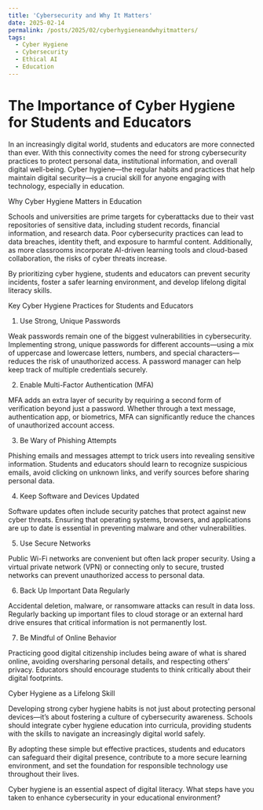 ```yaml
---
title: 'Cybersecurity and Why It Matters'
date: 2025-02-14
permalink: /posts/2025/02/cyberhygieneandwhyitmatters/
tags:
  - Cyber Hygiene
  - Cybersecurity
  - Ethical AI
  - Education
---
```


The Importance of Cyber Hygiene for Students and Educators
======

In an increasingly digital world, students and educators are more connected than ever. With this connectivity comes the need for strong cybersecurity practices to protect personal data, institutional information, and overall digital well-being. Cyber hygiene—the regular habits and practices that help maintain digital security—is a crucial skill for anyone engaging with technology, especially in education.

Why Cyber Hygiene Matters in Education

Schools and universities are prime targets for cyberattacks due to their vast repositories of sensitive data, including student records, financial information, and research data. Poor cybersecurity practices can lead to data breaches, identity theft, and exposure to harmful content. Additionally, as more classrooms incorporate AI-driven learning tools and cloud-based collaboration, the risks of cyber threats increase.

By prioritizing cyber hygiene, students and educators can prevent security incidents, foster a safer learning environment, and develop lifelong digital literacy skills.

Key Cyber Hygiene Practices for Students and Educators

1. Use Strong, Unique Passwords

Weak passwords remain one of the biggest vulnerabilities in cybersecurity. Implementing strong, unique passwords for different accounts—using a mix of uppercase and lowercase letters, numbers, and special characters—reduces the risk of unauthorized access. A password manager can help keep track of multiple credentials securely.

2. Enable Multi-Factor Authentication (MFA)

MFA adds an extra layer of security by requiring a second form of verification beyond just a password. Whether through a text message, authentication app, or biometrics, MFA can significantly reduce the chances of unauthorized account access.

3. Be Wary of Phishing Attempts

Phishing emails and messages attempt to trick users into revealing sensitive information. Students and educators should learn to recognize suspicious emails, avoid clicking on unknown links, and verify sources before sharing personal data.

4. Keep Software and Devices Updated

Software updates often include security patches that protect against new cyber threats. Ensuring that operating systems, browsers, and applications are up to date is essential in preventing malware and other vulnerabilities.

5. Use Secure Networks

Public Wi-Fi networks are convenient but often lack proper security. Using a virtual private network (VPN) or connecting only to secure, trusted networks can prevent unauthorized access to personal data.

6. Back Up Important Data Regularly

Accidental deletion, malware, or ransomware attacks can result in data loss. Regularly backing up important files to cloud storage or an external hard drive ensures that critical information is not permanently lost.

7. Be Mindful of Online Behavior

Practicing good digital citizenship includes being aware of what is shared online, avoiding oversharing personal details, and respecting others’ privacy. Educators should encourage students to think critically about their digital footprints.

Cyber Hygiene as a Lifelong Skill

Developing strong cyber hygiene habits is not just about protecting personal devices—it’s about fostering a culture of cybersecurity awareness. Schools should integrate cyber hygiene education into curricula, providing students with the skills to navigate an increasingly digital world safely.

By adopting these simple but effective practices, students and educators can safeguard their digital presence, contribute to a more secure learning environment, and set the foundation for responsible technology use throughout their lives.

Cyber hygiene is an essential aspect of digital literacy. What steps have you taken to enhance cybersecurity in your educational environment?

